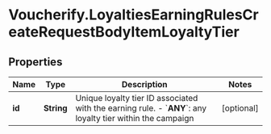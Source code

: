 # Voucherify.LoyaltiesEarningRulesCreateRequestBodyItemLoyaltyTier

## Properties

Name | Type | Description | Notes
------------ | ------------- | ------------- | -------------
**id** | **String** | Unique loyalty tier ID associated with the earning rule.      - &#x60;__ANY__&#x60;: any loyalty tier within the campaign | [optional] 


